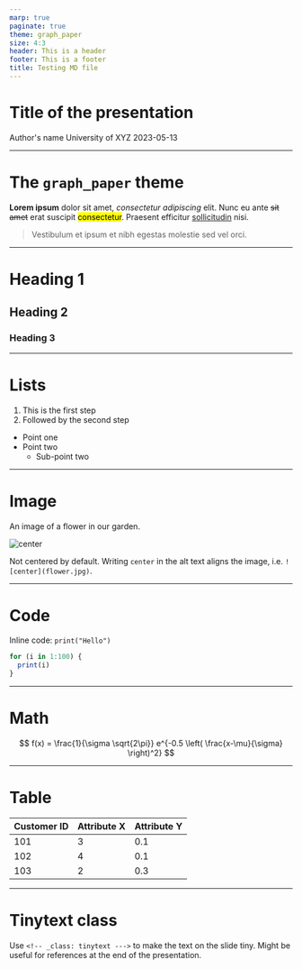 ```yaml
---
marp: true
paginate: true
theme: graph_paper
size: 4:3
header: This is a header
footer: This is a footer
title: Testing MD file
---
```


# Title of the presentation

Author's name
University of XYZ
2023-05-13

---

# The `graph_paper` theme

**Lorem ipsum** dolor sit amet, *consectetur adipiscing* elit. Nunc eu ante ~~sit amet~~ erat suscipit <mark>consectetur</mark>. Praesent efficitur <u>sollicitudin</u> nisi.

> Vestibulum et ipsum et nibh egestas molestie sed vel orci.

---

# Heading 1

## Heading 2

### Heading 3

---

# Lists

1. This is the first step
2. Followed by the second step

- Point one
- Point two
  - Sub-point two

---

# Image

An image of a flower in our garden.

![center](flower.jpg)

Not centered by default. Writing `center` in the alt text aligns the image, i.e. `![center](flower.jpg)`.

---

# Code

Inline code: `print("Hello")`

```r
for (i in 1:100) {
  print(i)
} 
```

---

# Math

$$
f(x) = \frac{1}{\sigma \sqrt{2\pi}} e^{-0.5 \left( \frac{x-\mu}{\sigma} \right)^2}
$$

---

# Table

| Customer ID | Attribute X | Attribute Y |
| ----------- | ----------- | ----------- |
| 101         | 3           | 0.1         |
| 102         | 4           | 0.1         |
| 103         | 2           | 0.3         |

---
<!-- _class: tinytext --->
# Tinytext class

Use `<!-- _class: tinytext --->` to make the text on the slide tiny. Might be useful for references at the end of the presentation.
